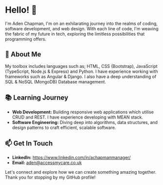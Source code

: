 # Hello! 👋

I'm Aden Chapman, I'm on an exhilarating journey into the realms of coding, software development, and web design. With each line of code, I'm weaving the fabric of my future in tech, exploring the limitless possibilities that programming offers.

## 🚀 About Me

My toolbox includes languages such as; HTML, CSS (Bootstrap), JavaScript (TypeScript, Node.js & Express) and Python. I have experience working with frameworks such as Angular & Django. I also have a deep understanding of SQL & NoSQL (MongoDB) Database management.

## 📚 Learning Journey

- **Web Development:** Building responsive web applications which utilise CRUD and REST. I have experience developing with MEAN stack.
- **Software Engineering:** Diving deep into algorithms, data structures, and design patterns to craft efficient, scalable software.
## 📫 Get In Touch

- **LinkedIn:** https://www.linkedin.com/in/achapmanmanager/
- **Email:** aden@accessmycare.co.uk

Let's connect and explore how we can create something amazing together. Thank you for stopping by my GitHub profile!
